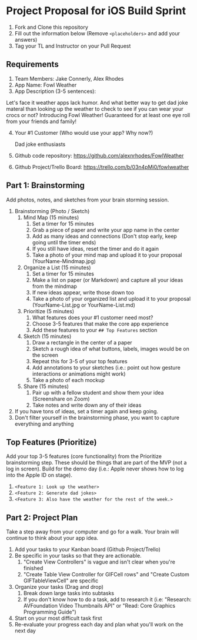 # Project Proposal for iOS Build Sprint

1. Fork and Clone this repository
2. Fill out the information below (Remove `<placeholders>` and add your answers)
3. Tag your TL and Instructor on your Pull Request

## Requirements

1. Team Members: Jake Connerly, Alex Rhodes
2. App Name: Fowl Weather
3. App Description (3-5 sentences):

Let's face it weather apps lack humor.  And what better way to get dad joke materal than looking up the weather to check to see if you can wear your crocs or not?  Introducing Fowl Weather! Guaranteed for at least one eye roll from your friends and family!
    
4. Your #1 Customer (Who would use your app? Why now?)
 
    Dad joke enthusiasts
    
5. Github code repository: https://github.com/alexnrhodes/FowlWeather
6. Github Project/Trello Board: https://trello.com/b/03n4pMi0/fowlweather

## Part 1: Brainstorming

Add photos, notes, and sketches from your brain storming session. 

1. Brainstorming (Photo / Sketch)
    1. Mind Map (15 minutes)
        1. Set a timer for 15 minutes
        2. Grab a piece of paper and write your app name in the center
        3. Add as many ideas and connections (Don't stop early, keep going until the timer ends)
        4. If you still have ideas, reset the timer and do it again
        5. Take a photo of your mind map and upload it to your proposal (YourName-Mindmap.jpg)
    2. Organize a List (15 minutes)
        1. Set a timer for 15 minutes
        2. Make a list on paper (or Markdown) and capture all your ideas from the mindmap
        3. If new ideas appear, write those down too
        4. Take a photo of your organized list and upload it to your proposal (YourName-List.jpg or YourName-List.md)
    3. Prioritize (5 minutes)
        1. What features does your #1 customer need most?
        2. Choose 3-5 features that make the core app experience
        3. Add these features to your `## Top Features` section
    4. Sketch (15 minutes)
        1. Draw a rectangle in the center of a paper
        2. Sketch a rough idea of what buttons, labels, images would be on the screen
        3. Repeat this for 3-5 of your top features
        4. Add annotations to your sketches (i.e.: point out how gesture interactions or animations might work)
        5. Take a photo of each mockup
    5. Share (15 minutes)
        1. Pair up with a fellow student and show them your idea (Screenshare on Zoom)
        2. Take notes and write down any of their ideas
2. If you have tons of ideas, set a timer again and keep going.
3. Don't filter yourself in the brainstorming phase, you want to capture everything and anything

## Top Features (Prioritize)

Add your top 3-5 features (core functionality) from the Prioritize brainstorming step. These should be things that are part of the MVP (not a log in screen). Build for the demo day (i.e.: Apple never shows how to log into the Apple ID on stage).

1. `<Feature 1: Look up the weather>`
2. `<Feature 2: Generate dad jokes>`
3. `<Feature 3: Also have the weather for the rest of the week.>`

## Part 2: Project Plan

Take a step away from your computer and go for a walk. Your brain will continue to think about your app idea.

1. Add your tasks to your Kanban board (Github Project/Trello)
2. Be specific in your tasks so that they are actionable.
    1. "Create View Controllers" is vague and isn't clear when you're finished
    2. "Create Table View Controller for GIFCell rows" and "Create Custom GIFTableViewCell" are specific
3. Organize your tasks (Drag and drop)
    1. Break down large tasks into subtasks
    2. If you don't know how to do a task, add to research it (i.e: "Research: AVFoundation Video Thumbnails API" or "Read: Core Graphics Programming Guide")
4. Start on your most difficult task first
5. Re-evaluate your progress each day and plan what you'll work on the next day

